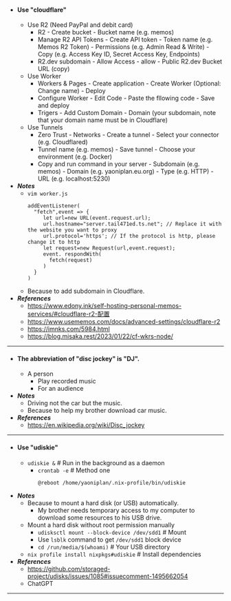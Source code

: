 - #### Use "cloudflare" 
    - Use R2 (Need PayPal and debit card)
        - R2 - Create bucket - Bucket name (e.g. memos)
        - Manage R2 API Tokens - Create API token - Token name (e.g. Memos R2 Token) - Permissions (e.g. Admin Read & Write) - Copy (e.g. Access Key ID, Secret Access Key, Endpoints)
        - R2.dev subdomain - Allow Access - allow - Public R2.dev Bucket URL (copy)
    - Use Worker
        - Workers & Pages - Create application - Create Worker (Optional: Change name) - Deploy
        - Configure Worker - Edit Code - Paste the fllowing code - Save and deploy
        - Trigers - Add Custom Domain - Domain (your subdomain, note that your domain name must be in Cloudflare)
    - Use Tunnels
        - Zero Trust - Networks - Create a tunnel - Select your connector (e.g. Cloudflared)
        - Tunnel name (e.g. memos) - Save tunnel - Choose your environment (e.g. Docker)
        - Copy and run command in your server - Subdomain (e.g. memos) - Domain (e.g. yaoniplan.eu.org) - Type (e.g. HTTP) - URL (e.g. localhost:5230)
- ***Notes***
    - `vim worker.js`
      ```
      addEventListener(
        "fetch",event => {
           let url=new URL(event.request.url);
           url.hostname="server.tail471ed.ts.net"; // Replace it with the website you want to proxy
           url.protocol='https'; // If the protocol is http, please change it to http
           let request=new Request(url,event.request);
           event. respondWith(
             fetch(request)
           )
        }
      )
      ```
    - Because to add subdomain in Cloudflare.
- ***References***
    - https://www.edony.ink/self-hosting-personal-memos-services/#cloudflare-r2-配置
    - https://www.usememos.com/docs/advanced-settings/cloudflare-r2
    - https://imnks.com/5984.html
    - https://blog.misaka.rest/2023/01/22/cf-wkrs-node/
- ---
- #### The abbreviation of "disc jockey" is "DJ".
    - A person
        - Play recorded music
        - For an audience
- ***Notes***
    - Driving not the car but the music.
    - Because to help my brother download car music.
- ***References***
    - https://en.wikipedia.org/wiki/Disc_jockey
- ---
- #### Use "udiskie"
    - `udiskie &` # Run in the background as a daemon
        - `crontab -e` # Method one
          ```
          @reboot /home/yaoniplan/.nix-profile/bin/udiskie
          ```
- ***Notes***
    - Because to mount a hard disk (or USB) automatically.
        - My brother needs temporary access to my computer to download some resources to his USB drive.
    - Mount a hard disk without root permission manually
        - `udisksctl mount --block-device /dev/sdd1` # Mount
        - Use `lsblk` command to get `/dev/sdd1` block device
        - `cd /run/media/$(whoami)` # Your USB directory
    - `nix profile install nixpkgs#udiskie` # Install dependencies
- ***References***
    - https://github.com/storaged-project/udisks/issues/1085#issuecomment-1495662054
    - ChatGPT
- ---
